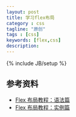```yaml
---
layout: post
title: 学习flex布局
category : css
tagline: "原创"
tags : [css]
keywords: [flex,css]
description: 
---
```

{% include JB/setup %}

## 参考资料
- [Flex 布局教程：语法篇](http://www.ruanyifeng.com/blog/2015/07/flex-grammar.html)
- [Flex 布局教程：实例篇](http://www.ruanyifeng.com/blog/2015/07/flex-examples.html)
